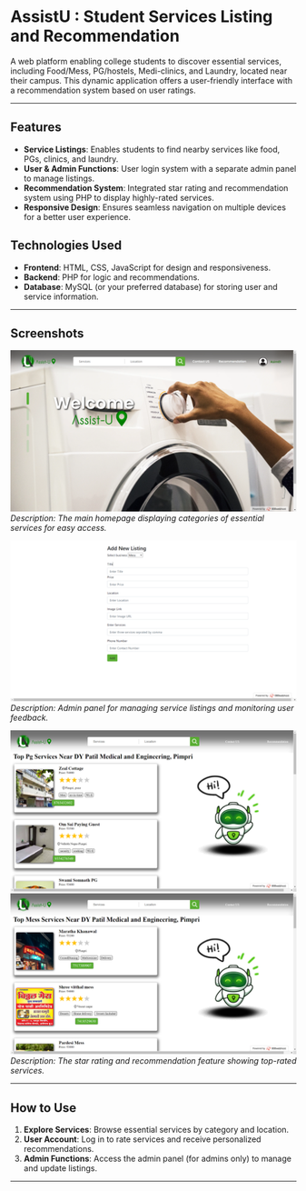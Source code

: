 # <h1>AssistU : Student Services Listing and Recommendation</h1>

A web platform enabling college students to discover essential services, including Food/Mess, PG/hostels, Medi-clinics, and Laundry, located near their campus. This dynamic application offers a user-friendly interface with a recommendation system based on user ratings.

---

## <h2>Features</h2>
- **Service Listings**: Enables students to find nearby services like food, PGs, clinics, and laundry.
- **User & Admin Functions**: User login system with a separate admin panel to manage listings.
- **Recommendation System**: Integrated star rating and recommendation system using PHP to display highly-rated services.
- **Responsive Design**: Ensures seamless navigation on multiple devices for a better user experience.

## <h2>Technologies Used</h2>
- **Frontend**: HTML, CSS, JavaScript for design and responsiveness.
- **Backend**: PHP for logic and recommendations.
- **Database**: MySQL (or your preferred database) for storing user and service information.

---

## <h2>Screenshots</h2>

![Homepage](Images/HomePage.png)  
*Description: The main homepage displaying categories of essential services for easy access.*

![Admin Panel](Images/AdminPage.png)  
*Description: Admin panel for managing service listings and monitoring user feedback.*

![Recommendation System](Images/List1.png)
![Recommendation System](Images/List2.png) 
*Description: The star rating and recommendation feature showing top-rated services.*

---

## <h2>How to Use</h2>
1. **Explore Services**: Browse essential services by category and location.
2. **User Account**: Log in to rate services and receive personalized recommendations.
3. **Admin Functions**: Access the admin panel (for admins only) to manage and update listings.

---
